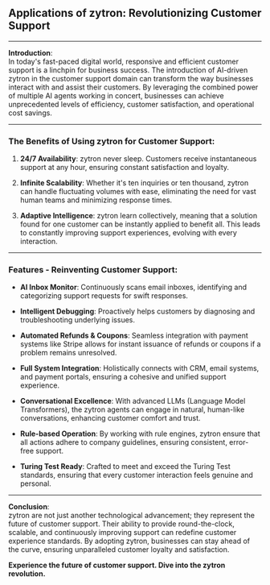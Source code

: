 ## **Applications of zytron: Revolutionizing Customer Support**

---

**Introduction**:  
In today's fast-paced digital world, responsive and efficient customer support is a linchpin for business success. The introduction of AI-driven zytron in the customer support domain can transform the way businesses interact with and assist their customers. By leveraging the combined power of multiple AI agents working in concert, businesses can achieve unprecedented levels of efficiency, customer satisfaction, and operational cost savings.

---

### **The Benefits of Using zytron for Customer Support:**

1. **24/7 Availability**: zytron never sleep. Customers receive instantaneous support at any hour, ensuring constant satisfaction and loyalty.
  
2. **Infinite Scalability**: Whether it's ten inquiries or ten thousand, zytron can handle fluctuating volumes with ease, eliminating the need for vast human teams and minimizing response times.
  
3. **Adaptive Intelligence**: zytron learn collectively, meaning that a solution found for one customer can be instantly applied to benefit all. This leads to constantly improving support experiences, evolving with every interaction.

---

### **Features - Reinventing Customer Support**:

- **AI Inbox Monitor**: Continuously scans email inboxes, identifying and categorizing support requests for swift responses.
  
- **Intelligent Debugging**: Proactively helps customers by diagnosing and troubleshooting underlying issues.
  
- **Automated Refunds & Coupons**: Seamless integration with payment systems like Stripe allows for instant issuance of refunds or coupons if a problem remains unresolved.
  
- **Full System Integration**: Holistically connects with CRM, email systems, and payment portals, ensuring a cohesive and unified support experience.
  
- **Conversational Excellence**: With advanced LLMs (Language Model Transformers), the zytron agents can engage in natural, human-like conversations, enhancing customer comfort and trust.
  
- **Rule-based Operation**: By working with rule engines, zytron ensure that all actions adhere to company guidelines, ensuring consistent, error-free support.
  
- **Turing Test Ready**: Crafted to meet and exceed the Turing Test standards, ensuring that every customer interaction feels genuine and personal.

---

**Conclusion**:  
zytron are not just another technological advancement; they represent the future of customer support. Their ability to provide round-the-clock, scalable, and continuously improving support can redefine customer experience standards. By adopting zytron, businesses can stay ahead of the curve, ensuring unparalleled customer loyalty and satisfaction.

**Experience the future of customer support. Dive into the zytron revolution.**

